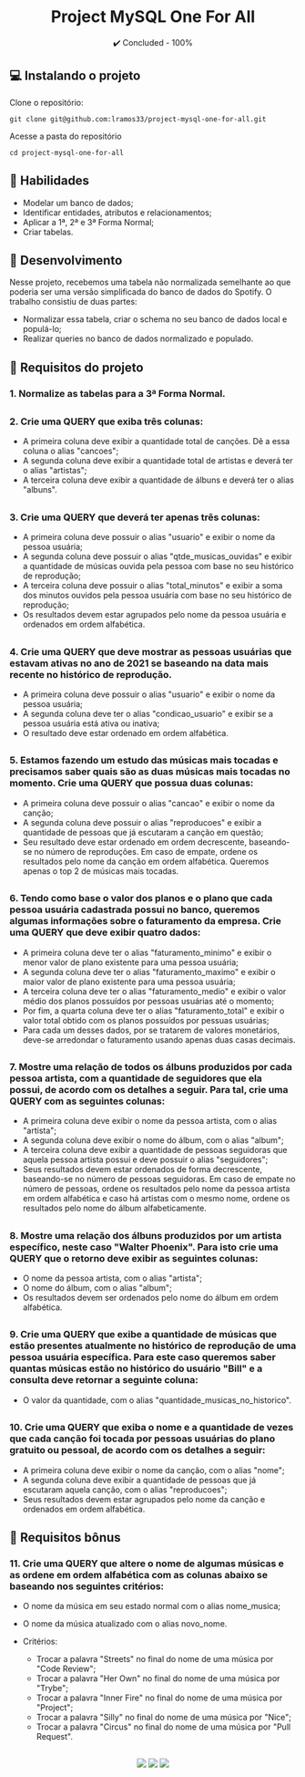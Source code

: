<h1 align="center">Project MySQL One For All</h1>

<p align="center">✔️ Concluded - 100%</p>

## 💻 Instalando o projeto

Clone o repositório:

```
git clone git@github.com:lramos33/project-mysql-one-for-all.git
```

Acesse a pasta do repositório

```
cd project-mysql-one-for-all
```

## 🚀 Habilidades

- Modelar um banco de dados;
- Identificar entidades, atributos e relacionamentos;
- Aplicar a 1ª, 2ª e 3ª Forma Normal;
- Criar tabelas.

## 🔧 Desenvolvimento

Nesse projeto, recebemos uma tabela não normalizada semelhante ao que poderia ser uma versão simplificada do banco de dados do Spotify. O trabalho consistiu de duas partes:

- Normalizar essa tabela, criar o schema no seu banco de dados local e populá-lo;
- Realizar queries no banco de dados normalizado e populado.

## 📝 Requisitos do projeto

### 1. Normalize as tabelas para a 3ª Forma Normal.

##
### 2. Crie uma QUERY que exiba três colunas:

  - A primeira coluna deve exibir a quantidade total de canções. Dê a essa coluna o alias "cancoes";
  - A segunda coluna deve exibir a quantidade total de artistas e deverá ter o alias "artistas";
  - A terceira coluna deve exibir a quantidade de álbuns e deverá ter o alias "albuns".

##
### 3. Crie uma QUERY que deverá ter apenas três colunas:

  - A primeira coluna deve possuir o alias "usuario" e exibir o nome da pessoa usuária;
  - A segunda coluna deve possuir o alias "qtde_musicas_ouvidas" e exibir a quantidade de músicas ouvida pela pessoa com base no seu histórico de reprodução;
  - A terceira coluna deve possuir o alias "total_minutos" e exibir a soma dos minutos ouvidos pela pessoa usuária com base no seu histórico de reprodução;
  - Os resultados devem estar agrupados pelo nome da pessoa usuária e ordenados em ordem alfabética.

##
### 4. Crie uma QUERY que deve mostrar as pessoas usuárias que estavam ativas no ano de 2021 se baseando na data mais recente no histórico de reprodução.

  - A primeira coluna deve possuir o alias "usuario" e exibir o nome da pessoa usuária;
  - A segunda coluna deve ter o alias "condicao_usuario" e exibir se a pessoa usuária está ativa ou inativa;
  - O resultado deve estar ordenado em ordem alfabética.

##
### 5. Estamos fazendo um estudo das músicas mais tocadas e precisamos saber quais são as duas músicas mais tocadas no momento. Crie uma QUERY que possua duas colunas:

  - A primeira coluna deve possuir o alias "cancao" e exibir o nome da canção;
  - A segunda coluna deve possuir o alias "reproducoes" e exibir a quantidade de pessoas que já escutaram a canção em questão;
  - Seu resultado deve estar ordenado em ordem decrescente, baseando-se no número de reproduções. Em caso de empate, ordene os resultados pelo nome da canção em ordem alfabética. Queremos apenas o top 2 de músicas mais tocadas.

##
### 6. Tendo como base o valor dos planos e o plano que cada pessoa usuária cadastrada possui no banco, queremos algumas informações sobre o faturamento da empresa. Crie uma QUERY que deve exibir quatro dados:

  - A primeira coluna deve ter o alias "faturamento_minimo" e exibir o menor valor de plano existente para uma pessoa usuária;
  - A segunda coluna deve ter o alias "faturamento_maximo" e exibir o maior valor de plano existente para uma pessoa usuária;
  - A terceira coluna deve ter o alias "faturamento_medio" e exibir o valor médio dos planos possuídos por pessoas usuárias até o momento;
  - Por fim, a quarta coluna deve ter o alias "faturamento_total" e exibir o valor total obtido com os planos possuídos por pessuas usuárias;
  - Para cada um desses dados, por se tratarem de valores monetários, deve-se arredondar o faturamento usando apenas duas casas decimais.

##
### 7. Mostre uma relação de todos os álbuns produzidos por cada pessoa artista, com a quantidade de seguidores que ela possui, de acordo com os detalhes a seguir. Para tal, crie uma QUERY com as seguintes colunas:

  - A primeira coluna deve exibir o nome da pessoa artista, com o alias "artista";
  - A segunda coluna deve exibir o nome do álbum, com o alias "album";
  - A terceira coluna deve exibir a quantidade de pessoas seguidoras que aquela pessoa artista possui e deve possuir o alias "seguidores";
  - Seus resultados devem estar ordenados de forma decrescente, baseando-se no número de pessoas seguidoras. Em caso de empate no número de pessoas, ordene os resultados pelo nome da pessoa artista em ordem alfabética e caso há artistas com o mesmo nome, ordene os resultados pelo nome do álbum alfabeticamente.

##
### 8. Mostre uma relação dos álbuns produzidos por um artista específico, neste caso "Walter Phoenix". Para isto crie uma QUERY que o retorno deve exibir as seguintes colunas:

  - O nome da pessoa artista, com o alias "artista";
  - O nome do álbum, com o alias "album";
  - Os resultados devem ser ordenados pelo nome do álbum em ordem alfabética.

##
### 9. Crie uma QUERY que exibe a quantidade de músicas que estão presentes atualmente no histórico de reprodução de uma pessoa usuária específica. Para este caso queremos saber quantas músicas estão no histórico do usuário "Bill" e a consulta deve retornar a seguinte coluna:

  - O valor da quantidade, com o alias "quantidade_musicas_no_historico".

##
### 10. Crie uma QUERY que exiba o nome e a quantidade de vezes que cada canção foi tocada por pessoas usuárias do plano gratuito ou pessoal, de acordo com os detalhes a seguir:

  - A primeira coluna deve exibir o nome da canção, com o alias "nome";
  - A segunda coluna deve exibir a quantidade de pessoas que já escutaram aquela canção, com o alias "reproducoes";
  - Seus resultados devem estar agrupados pelo nome da canção e ordenados em ordem alfabética.

## 🎁 Requisitos bônus

### 11. Crie uma QUERY que altere o nome de algumas músicas e as ordene em ordem alfabética com as colunas abaixo se baseando nos seguintes critérios:

  - O nome da música em seu estado normal com o alias nome_musica;
  - O nome da música atualizado com o alias novo_nome.

- Critérios: 
  -  Trocar a palavra "Streets" no final do nome de uma música por "Code Review";
  -  Trocar a palavra "Her Own" no final do nome de uma música por "Trybe";
  -  Trocar a palavra "Inner Fire" no final do nome de uma música por "Project";
  -  Trocar a palavra "Silly" no final do nome de uma música por "Nice";
  -  Trocar a palavra "Circus" no final do nome de uma música por "Pull Request".

##

<div align="center">
  <img src="https://shields.io/github/repo-size/lramos33/project-mysql-one-for-all">
  <img src="https://shields.io/github/languages/top/lramos33/project-mysql-one-for-all">
  <img src="https://shields.io/github/last-commit/lramos33/project-mysql-one-for-all">
</div>
